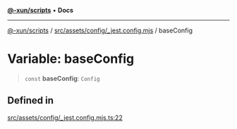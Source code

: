 [**@-xun/scripts**](../../../../../README.md) • **Docs**

***

[@-xun/scripts](../../../../../README.md) / [src/assets/config/\_jest.config.mjs](../README.md) / baseConfig

# Variable: baseConfig

> `const` **baseConfig**: `Config`

## Defined in

[src/assets/config/\_jest.config.mjs.ts:22](https://github.com/Xunnamius/xscripts/blob/91915b63e10dd6449ad16f4202f487b34227194a/src/assets/config/_jest.config.mjs.ts#L22)
